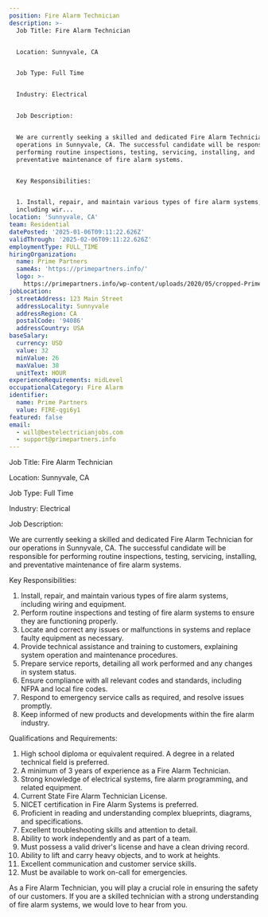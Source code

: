 ```yaml
---
position: Fire Alarm Technician
description: >-
  Job Title: Fire Alarm Technician


  Location: Sunnyvale, CA


  Job Type: Full Time


  Industry: Electrical


  Job Description:


  We are currently seeking a skilled and dedicated Fire Alarm Technician for our
  operations in Sunnyvale, CA. The successful candidate will be responsible for
  performing routine inspections, testing, servicing, installing, and
  preventative maintenance of fire alarm systems.


  Key Responsibilities:


  1. Install, repair, and maintain various types of fire alarm systems,
  including wir...
location: 'Sunnyvale, CA'
team: Residential
datePosted: '2025-01-06T09:11:22.626Z'
validThrough: '2025-02-06T09:11:22.626Z'
employmentType: FULL_TIME
hiringOrganization:
  name: Prime Partners
  sameAs: 'https://primepartners.info/'
  logo: >-
    https://primepartners.info/wp-content/uploads/2020/05/cropped-Prime-Partners-Logo-NO-BG-1-1.png
jobLocation:
  streetAddress: 123 Main Street
  addressLocality: Sunnyvale
  addressRegion: CA
  postalCode: '94086'
  addressCountry: USA
baseSalary:
  currency: USD
  value: 32
  minValue: 26
  maxValue: 38
  unitText: HOUR
experienceRequirements: midLevel
occupationalCategory: Fire Alarm
identifier:
  name: Prime Partners
  value: FIRE-qgi6y1
featured: false
email:
  - will@bestelectricianjobs.com
  - support@primepartners.info
---
```




Job Title: Fire Alarm Technician

Location: Sunnyvale, CA

Job Type: Full Time

Industry: Electrical

Job Description:

We are currently seeking a skilled and dedicated Fire Alarm Technician for our operations in Sunnyvale, CA. The successful candidate will be responsible for performing routine inspections, testing, servicing, installing, and preventative maintenance of fire alarm systems.

Key Responsibilities:

1. Install, repair, and maintain various types of fire alarm systems, including wiring and equipment.
2. Perform routine inspections and testing of fire alarm systems to ensure they are functioning properly.
3. Locate and correct any issues or malfunctions in systems and replace faulty equipment as necessary.
4. Provide technical assistance and training to customers, explaining system operation and maintenance procedures.
5. Prepare service reports, detailing all work performed and any changes in system status.
6. Ensure compliance with all relevant codes and standards, including NFPA and local fire codes.
7. Respond to emergency service calls as required, and resolve issues promptly.
8. Keep informed of new products and developments within the fire alarm industry.

Qualifications and Requirements:

1. High school diploma or equivalent required. A degree in a related technical field is preferred.
2. A minimum of 3 years of experience as a Fire Alarm Technician.
3. Strong knowledge of electrical systems, fire alarm programming, and related equipment.
4. Current State Fire Alarm Technician License.
5. NICET certification in Fire Alarm Systems is preferred.
6. Proficient in reading and understanding complex blueprints, diagrams, and specifications.
7. Excellent troubleshooting skills and attention to detail.
8. Ability to work independently and as part of a team.
9. Must possess a valid driver's license and have a clean driving record.
10. Ability to lift and carry heavy objects, and to work at heights.
11. Excellent communication and customer service skills.
12. Must be available to work on-call for emergencies.

As a Fire Alarm Technician, you will play a crucial role in ensuring the safety of our customers. If you are a skilled technician with a strong understanding of fire alarm systems, we would love to hear from you.
